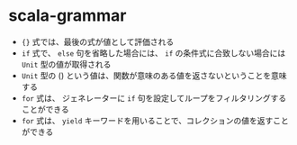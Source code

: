 # scala-grammar

- `{}` 式では、最後の式が値として評価される
- `if` 式で、 `else` 句を省略した場合には、 `if` の条件式に合致しない場合には `Unit` 型の値が取得される
- `Unit` 型の () という値は、関数が意味のある値を返さないということを意味する
- `for` 式は、 ジェネレーターに `if` 句を設定してループをフィルタリングすることができる
- `for` 式は、 `yield` キーワードを用いることで、コレクションの値を返すことができる